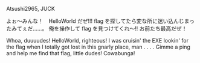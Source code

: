 Atsushi2965, JUCK

よぉ～みんな！　HelloWorld だぜ!!!
flag を探してたら変な所に迷い込んじまったみてぇだ……。
俺を操作して flag を見つけてくれ～!!
お前たち最高だぜ！

Whoa, duuuudes! HelloWorld, righteous!
I was cruisin' the EXE lookin' for the flag when I totally got lost in this gnarly place, man . . . .
Gimme a ping and help me find that flag, little dudes! Cowabunga!
